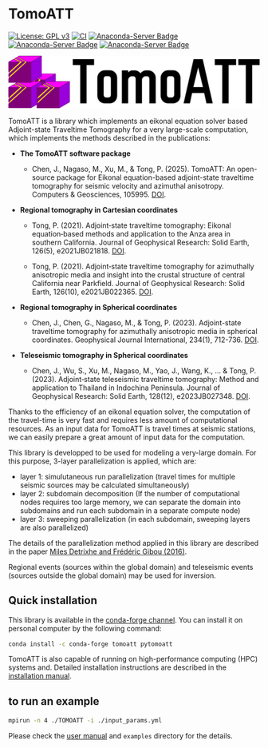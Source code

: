 # TomoATT 

[![License: GPL v3](https://img.shields.io/badge/License-GPL%20v3-blue.svg)](LICENSE)
[![CI](https://github.com/mnagaso/TomoATT/actions/workflows/CI.yml/badge.svg?branch=main)](https://github.com/mnagaso/TomoATT/actions/workflows/CI.yml)
[![Anaconda-Server Badge](https://anaconda.org/conda-forge/tomoatt/badges/version.svg)](https://anaconda.org/conda-forge/tomoatt)
[![Anaconda-Server Badge](https://anaconda.org/conda-forge/tomoatt/badges/platforms.svg)](https://anaconda.org/conda-forge/tomoatt)
[![Anaconda-Server Badge](https://anaconda.org/conda-forge/tomoatt/badges/latest_release_date.svg)](https://anaconda.org/conda-forge/tomoatt)

![logo](docs/logo/TomoATT_logo_2.png)

TomoATT is a library which implements an eikonal equation solver based Adjoint-state Traveltime Tomography for a very large-scale computation, which implements the methods described in the publications:

- **The TomoATT software package**
  - Chen, J., Nagaso, M., Xu, M., & Tong, P. (2025). TomoATT: An open-source package for Eikonal equation-based adjoint-state traveltime tomography for seismic velocity and azimuthal anisotropy. Computers & Geosciences, 105995. [DOI](https://doi.org/10.1016/j.cageo.2025.105995).

- **Regional tomography in Cartesian coordinates**

  - Tong, P. (2021). Adjoint‐state traveltime tomography: Eikonal equation‐based methods and application to the Anza area in southern California. Journal of Geophysical Research: Solid Earth, 126(5), e2021JB021818. [DOI](https://doi.org/10.1029/2021JB021818).

  - Tong, P. (2021). Adjoint‐state traveltime tomography for azimuthally anisotropic media and insight into the crustal structure of central California near Parkfield. Journal of Geophysical Research: Solid Earth, 126(10), e2021JB022365. [DOI](https://doi.org/10.1029/2021JB022365).

- **Regional tomography in Spherical coordinates**

  - Chen, J., Chen, G., Nagaso, M., & Tong, P. (2023). Adjoint-state traveltime tomography for azimuthally anisotropic media in spherical coordinates. Geophysical Journal International, 234(1), 712-736. [DOI](https://doi.org/10.1093/gji/ggad093).

- **Teleseismic tomography in Spherical coordinates**

  - Chen, J., Wu, S., Xu, M., Nagaso, M., Yao, J., Wang, K., ... & Tong, P. (2023). Adjoint‐state teleseismic traveltime tomography: Method and application to Thailand in Indochina Peninsula. Journal of Geophysical Research: Solid Earth, 128(12), e2023JB027348. [DOI](https://doi.org/10.1029/2023JB027348).


Thanks to the efficiency of an eikonal equation solver, the computation of the travel-time is very fast and requires less amount of computational resources.
As an input data for TomoATT is travel times at seismic stations, we can easily prepare a great amount of input data for the computation.

This library is developped to be used for modeling a very-large domain. For this purpose, 3-layer parallelization is applied, which are:
- layer 1: simulutaneous run parallelization (travel times for multiple seismic sources may be calculated simultaneously)
- layer 2: subdomain decomposition (If the number of computational nodes requires too large memory, we can separate the domain into subdomains and run each subdomain in a separate compute node)
- layer 3: sweeping parallelization (in each subdomain, sweeping layers are also parallelized)

The details of the parallelization method applied in this library are described in the paper [Miles Detrixhe and Frédéric Gibou (2016)](https://doi.org/10.1016/j.jcp.2016.06.023).

Regional events (sources within the global domain) and teleseismic events (sources outside the global domain) may be used for inversion.

## Quick installation
This library is available in the [conda-forge channel](https://anaconda.org/conda-forge/tomoatt). You can install it on personal computer by the following command:
``` bash
conda install -c conda-forge tomoatt pytomoatt
```

TomoATT is also capable of running on high-performance computing (HPC) systems and. Detailed installation instructions are described in the [installation manual](https://tomoatt.com/docs/GetStarted/Dependencies).

<!-- 

## dependency
- MPI v3.0 or higher  

optinal:
- HDF5 (parallel IO needs to be enabled)
- h5py (used in pre/post processes examples)

## to clone
``` bash
git clone --recursive https://github.com/TomoATT/TomoATT.git
```

## to compile
``` bash
mkdir build && cd build
cmake .. && make -j 8
```

compile with cuda support
``` bash
cmake .. -DUSE_CUDA=True && make -j 8
```  -->

## to run an example
``` bash
mpirun -n 4 ./TOMOATT -i ./input_params.yml
```
Please check the [user manual](./docs/manual/index.md) and `examples` directory for the details.


<!-- ## FAQs.
### git submodule problem
In the case you will get the error message below:
``` text
-- /(path to your tomoatt)/TomoATT/external_libs/yaml-cpp/.git does not exist. Initializing yaml-cpp submodule ...
fatal: not a git repository (or any of the parent directories): .git
CMake Error at external_libs/CMakeLists.txt:9 (message):
  /usr/bin/git submodule update --init dependencies/yaml-cpp failed with exit
  code 128, please checkout submodules
Call Stack (most recent call first):
  external_libs/CMakeLists.txt:13 (initialize_submodule)
```

You will need to update the submodule manuary by the command:
``` bash
git submodule update --init --recursive
```

In the case that `git submodule` command doesn't work in your environment, you need to download yaml-cpp library from [its repository](https://github.com/jbeder/yaml-cpp), and place it in the `external_libs` directory,
so that this directory is placed as `external_libs/yaml-cpp`. -->
